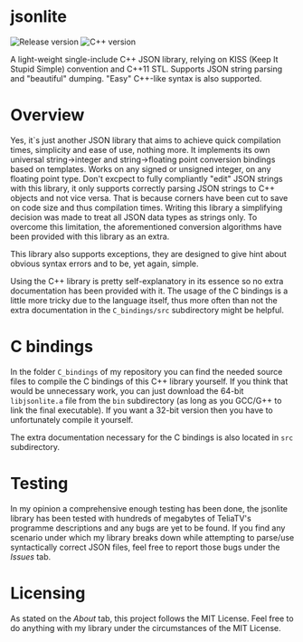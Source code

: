 # jsonlite

![Release version](https://img.shields.io/badge/release-v1.0.0-green.svg)
![C++ version](https://img.shields.io/badge/version-C++11-blue.svg)

A light-weight single-include C++ JSON library, relying on KISS (Keep It Stupid Simple)
convention and C++11 STL. Supports JSON string parsing and "beautiful" dumping.
"Easy" C++-like syntax is also supported.


# Overview

Yes, it`s just another JSON library that aims to achieve quick compilation times,
simplicity and ease of use, nothing more.
It implements its own universal string->integer and string->floating point
conversion bindings based on templates. Works on any signed or unsigned integer,
on any floating point type. Don't excpect to fully compliantly "edit" JSON strings
with this library, it only supports correctly parsing JSON strings to C++ objects
and not vice versa. That is because corners have been cut to save on code size
and thus compilation times. Writing this library a simplifying decision was made
to treat all JSON data types as strings only. To overcome this limitation, the
aforementioned conversion algorithms have been provided with this library as an extra.


This library also supports exceptions, they are designed to give hint about
obvious syntax errors and to be, yet again, simple.

Using the C++ library is pretty self-explanatory in its essence so no extra
documentation has been provided with it. The usage of the C bindings is a little
more tricky due to the language itself, thus more often than not the extra
documentation in the `C_bindings/src` subdirectory might be helpful.


# C bindings

In the folder `C_bindings` of my repository you can find the needed source files to
compile the C bindings of this C++ library yourself. If you think that would be unnecessary work,
you can just download the 64-bit `libjsonlite.a` file from the `bin` subdirectory (as long
as you GCC/G++ to link the final executable). If you want a 32-bit version then
you have to unfortunately compile it yourself.

The extra documentation necessary for the C bindings is also located in `src` subdirectory.


# Testing

In my opinion a comprehensive enough testing has been done, the jsonlite library
has been tested with hundreds of megabytes of TeliaTV's programme descriptions
and any bugs are yet to be found. If you find any scenario under which my library
breaks down while attempting to parse/use syntactically correct JSON files, feel free
to report those bugs under the *Issues* tab.


# Licensing

As stated on the *About* tab, this project follows the MIT License. Feel free to
do anything with my library under the circumstances of the MIT License.
